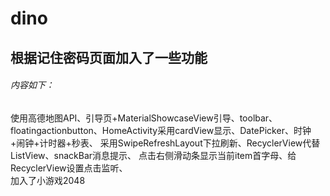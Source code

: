 # dino
## 根据记住密码页面加入了一些功能   
###### 内容如下：
  使用高德地图API、引导页+MaterialShowcaseView引导、toolbar、
floatingactionbutton、HomeActivity采用cardView显示、DatePicker、时钟+闹钟+计时器+秒表、
采用SwipeRefreshLayout下拉刷新、RecyclerView代替ListView、snackBar消息提示、
点击右侧滑动条显示当前item首字母、给RecyclerView设置点击监听、   
加入了小游戏2048
